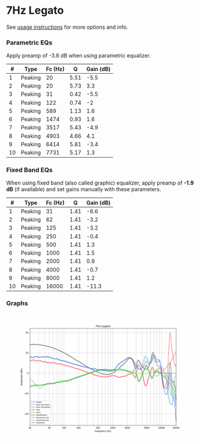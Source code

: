 # 7Hz Legato
See [usage instructions](https://github.com/jaakkopasanen/AutoEq#usage) for more options and info.

### Parametric EQs
Apply preamp of -3.8 dB when using parametric equalizer.

|   # | Type    |   Fc (Hz) |    Q |   Gain (dB) |
|-----|---------|-----------|------|-------------|
|   1 | Peaking |        20 | 5.51 |        -5.5 |
|   2 | Peaking |        20 | 5.73 |         3.3 |
|   3 | Peaking |        31 | 0.42 |        -5.5 |
|   4 | Peaking |       122 | 0.74 |        -2   |
|   5 | Peaking |       589 | 1.13 |         1.6 |
|   6 | Peaking |      1474 | 0.93 |         1.6 |
|   7 | Peaking |      3517 | 5.43 |        -4.9 |
|   8 | Peaking |      4903 | 4.66 |         4.1 |
|   9 | Peaking |      6414 | 5.81 |        -3.4 |
|  10 | Peaking |      7731 | 5.17 |         1.3 |

### Fixed Band EQs
When using fixed band (also called graphic) equalizer, apply preamp of **-1.9 dB** (if available) and set gains manually with these parameters.

|   # | Type    |   Fc (Hz) |    Q |   Gain (dB) |
|-----|---------|-----------|------|-------------|
|   1 | Peaking |        31 | 1.41 |        -6.6 |
|   2 | Peaking |        62 | 1.41 |        -3.2 |
|   3 | Peaking |       125 | 1.41 |        -3.2 |
|   4 | Peaking |       250 | 1.41 |        -0.4 |
|   5 | Peaking |       500 | 1.41 |         1.3 |
|   6 | Peaking |      1000 | 1.41 |         1.5 |
|   7 | Peaking |      2000 | 1.41 |         0.9 |
|   8 | Peaking |      4000 | 1.41 |        -0.7 |
|   9 | Peaking |      8000 | 1.41 |         1.2 |
|  10 | Peaking |     16000 | 1.41 |       -11.3 |

### Graphs
![](./7Hz%20Legato.png)
